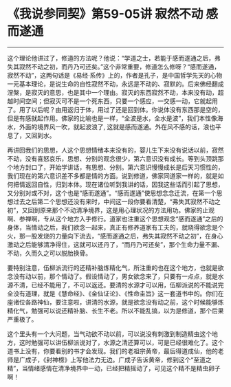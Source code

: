 # 《我说参同契》第59-05讲 寂然不动 感而遂通

------

这个理论他讲过了，修道的方法呢？他说：“学道之士，若能于感而遂通之后，弗失其寂然不动之初，而丹乃可还矣。”这个非常重要，修道怎么修呀？“感而遂通，寂然不动”，这两句话是《易经·系传》上的，作者是孔子，是中国哲学先天的心物一元基本理论，是说生命的自性寂然不动，永远是不动的、寂默的。后来佛经翻成涅槃，是寂灭的意思，也是其中一个理由。寂灭的东西寂然不动，本来没有动，超越时间空间；但寂灭可不是一个死东西，只要一个感应，一交感一动，它就起用了。用了以后呢？由用返归于体，用过了还是回到体。你说体没有东西那是空的，但是有感就起作用。佛家的比喻也是一样，“全波是水，全水是波”，我们本性像海水，外面的境界风一吹，就起波浪了, 这就是感而遂通。外在风不感的话，浪也平息了，又回到水。

再讲回我们的思想，人这个思想情绪本来没有的，婴儿生下来没有说话以前，寂然不动，没有喜怒哀乐，思想、分别的观念很少，第六意识没有成长。等到头顶跳那个地方封口了，开始学讲话，有思想、分别。第六意识慢慢成长是后天习惯性的，我们现在的第六意识差不多都是情的方面。说到修道，佛家同道家一样的，就是如何把情返回自性，归到本体。现在诸位听到我讲的话，因我这些话而引起了思想，又分别对或不对，这个也是“感而遂通”。“感而遂通”使思想念念迁流，在第一个思想过去之后第二个思想还没有来时，中间这一段你要看清楚，“弗失其寂然不动之初”，又回到原来那个不动清净境界，这是用心理状况的方法用功。佛家的止观啊、参禅啊，专从这个地方入手修行。道家也注重这个思想观念“感而遂通”之后的身体，当情动之后，我们欲念一起来，真正有修养道家有工夫的，就晓得欲念是个火，那一股发烧的力量向下流去，“感而遂通之后，弗失其寂然不动之初”，在身心激动之后能够清净得住，这就可以还丹了，“而丹乃可还矣”，那个生命力量不漏、不动，久而久之可以脱胎换骨。

要特别注意，伍柳派流行的还精补脑炼精化气，所注重的也在这个地方，也就是欲念没有动以前，那个情动了。假设情动了，男女欲念来了，只要有一点点，就是水源不清，已经不能用了，不可以返还。要清的水源才可以用，伍柳派说的不能说完全没有道理，就是《慧命经》、《金仙证论》、《性命圭旨》这一套道书中的。你们在座诸位各路神仙，要注意啦，讲清的水源，就是欲念没有动之前，这个时候能够炼精化气，勉强可以说还精补脑、长生不老。所以不能乱搞，以为是修道，那个后果严重极了。

这个里头有一个大问题，当气动欲不动以前，可以说没有刺激到制造精虫这个地方，这时勉强可以讲伍柳派说对了，水源之清还算可以，可是已经很难化了。这个道书上没有，你要看别的书才会发现。我们的老祖宗黄帝，最后得道成仙，他的老师是广成子，《封神榜》上写他法力无边。广成子告诉黄帝，修到这个“至道之精”，当情绪感情在清净境界中一动，已经把精摇动了，可见这个精不是精虫卵子啊！